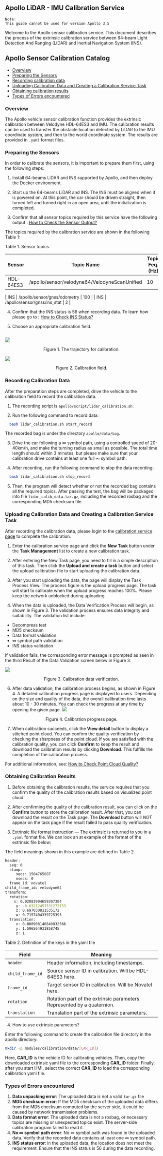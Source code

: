 ## Apollo LiDAR - IMU Calibration Service

```
Note:
This guide cannot be used for version Apollo 3.5
```

Welcome to the Apollo sensor calibration service. This document describes the process of the extrinsic calibration service between 64-beam Light Detection And Ranging (LiDAR) and Inertial Navigation System (INS).

## Apollo Sensor Calibration Catalog

- [Overview](#overview)
- [Preparing the Sensors](#preparing-the-sensors)
- [Recording calibration data](#recording-calibration-data)
- [Uploading Calibration Data and Creating a Calibration Service Task](#uploading-calibration-data-and-creating-a-calibration-service-task)
- [Obtaining calibration results](#obtaining-calibration-results)
- [Types of Errors encountered](#types-of-errors)

### Overview

The Apollo vehicle sensor calibration function provides the extrinsic calibration between Velodyne HDL-64ES3 and IMU. The calibration results can be used to transfer the obstacle location detected by LiDAR to the IMU coordinate system, and then to the world coordinate system. The results are provided in `.yaml` format files.

### Preparing the Sensors

In order to calibrate the sensors, it is important to prepare them first, using the following steps:

1. Install 64-beams LiDAR and INS supported by Apollo, and then deploy the Docker environment.

2. Start up the 64-beams LiDAR and INS. The INS must be aligned when it is powered on. At this point, the car should be driven straight, then turned left and turned right in an open area, until the initialization is completed.

3. Confirm that all sensor topics required by this service have the following output : [How to Check the Sensor Output?](../../15_FAQS/Calibration_FAQs.md)

The topics required by the calibration service are shown in the following Table 1:

Table 1. Sensor topics.

| Sensor    | Topic Name                               | Topic Feq. (Hz) |
| --------- | ---------------------------------------- | --------------- |
| HDL-64ES3 | /apollo/sensor/velodyne64/VelodyneScanUnified | 10              |

| INS       | /apollo/sensor/gnss/odometry             | 100             |
| INS       | /apollo/sensor/gnss/ins_stat             | 2               |


4. Confirm that the INS status is 56 when recording data. To learn how please go to : [How to Check INS Status?](../../15_FAQS/Calibration_FAQs.md)

5. Choose an appropriate calibration field.

```An ideal calibration field requires no tall buildings around the calibration area. If buildings are near, low-rising building facades are preferred. Finally, the ground should be smooth, not rough, and it should be easy to drive the car following the trajectory that looks like the  ∞ symbol as illustrated in Figure 1. An example of a good calibration field is shown in Figure 2.
```

![](images/lidar_calibration/trajectory.png)

<p align="center">Figure 1. The trajectory  for calibration.</p>

![](images/lidar_calibration/field.png)

<p align="center">Figure 2. Calibration field.</p>

### Recording Calibration Data

After the preparation steps are completed, drive the vehicle to the calibration field to record the calibration data.

1. The recording script is `apollo/script/lidar_calibration.sh`.

2. Run the following command to record data:

```bash
  bash lidar_calibration.sh start_record
```

The recorded bag is under the directory `apollo/data/bag`.

3. Drive the car following a ∞ symbol path, using a controlled speed of 20-40km/h, and make the turning radius as small as possible. The total time length should within 3 minutes, but please make sure that your calibration drive contains at least one full ∞ symbol path.

4. After recording, run the following command to stop the data recording:

```bash
  bash lidar_calibration.sh stop_record
```

5. Then, the program will detect whether or not the recorded bag contains all the required topics. After passing the test, the bag will be packaged into file `lidar_calib_data.tar.gz`, including the recorded rosbag and the corresponding MD5 checksum file.

### Uploading Calibration Data and Creating a Calibration Service Task

After recording the calibration data, please login to the [calibration service page](https://console.bce.baidu.com/apollo/calibrator/index/list) to complete the calibration.

1. Enter the calibration service page and click the **New Task** button under the **Task Management** list to create a new calibration task.

2. After entering the New Task page, you need to fill in a simple description of this task. Then click the **Upload and create a task** button and select the upload calibration file to start uploading the calibration data.

3. After you start uploading the data, the page will display the Task Process View. The process figure is the upload progress page. The task will start to calibrate when the upload progress reaches 100%. Please keep the network unblocked during uploading.

4. When the data is uploaded, the Data Verification Process will begin, as shown in Figure 3. The validation process ensures data integrity and suitability. The validation list include:

  * Decompress test
  * MD5 checksum
  * Data format validation
  * ∞ symbol path validation
  * INS status validation

If validation fails, the corresponding error message is prompted as seen in the third Result of the Data Validation screen below in Figure 3.

![](images/lidar_calibration/calib_valid_en.png)
<p align="center">Figure 3. Calibration data verification.</p>

6. After data validation, the calibration process begins, as shown in Figure 4.  A detailed calibration progress page is displayed to users. Depending on the size and quality of the data, the overall calibration time lasts about 10 - 30 minutes. You can check the progress at any time by opening the given page.
![](images/lidar_calibration/calib_progress_en.png)
<p align="center">Figure 4. Calibration progress page.</p>

7. When calibration succeeds, click the **View detail** button to display a stitched point cloud. You can confirm the quality verification by checking the sharpness of the point cloud. If you are satisfied with the calibration quality, you can click **Confirm** to keep the result and download the calibration results by clicking **Download**. This fulfills the completion of the calibration process.

For additional information, see: [How to Check Point Cloud Quality?](../../15_FAQS/Calibration_FAQs.md)

### Obtaining Calibration Results

1. Before obtaining the calibration results, the service requires that you confirm the quality of the calibration results based on visualized point cloud.

2. After confirming the quality of the calibration result, you can click on the **Confirm** button to store the calibration result. After that, you can download the result on the Task page. The **Download** button will *NOT* appear on the task page if the result failed to pass quality verification.

3. Extrinsic file format instruction —  The extrinsic is returned to you in a `.yaml` format file. We can look an at example of the format of the extrinsic file below:

The field meanings shown in this example are defined in Table 2.

```bash
header:
  seq: 0
  stamp:
	 secs: 1504765807
	 nsecs: 0
  frame_id: novatel
child_frame_id: velodyne64
transform:
  rotation:
    x: 0.02883904659307384
	 y: -0.03212457531272153
	 z: 0.697030811535172
	 w: 0.7157404339725393
  translation:
	 x: 0.000908140840832566
	 y: 1.596564931858745
	 z: 1
```

Table 2. Definition of the keys in the yaml file

| Field            | Meaning                                  |
| ---------------- | ---------------------------------------- |
| `header`         | Header information, including timestamps. |
| `child_frame_id` | Source sensor ID in calibration. Will be HDL-64ES3 here. |
| `frame_id`       | Target sensor ID in calibration. Will be Novatel here. |
| `rotation`       | Rotation part of the extrinsic parameters. Represented by a quaternion. |
| `translation`    | Translation part of the extrinsic parameters. |

4. How to use extrinsic parameters?

Enter the following command to create the calibration file directory in the apollo directory:

```bash
mkdir -p modules/calibration/data/[CAR_ID]/
```

Here, **CAR\_ID** is the vehicle ID for calibrating vehicles. Then, copy the downloaded extrinsic yaml file to the corresponding **CAR\_ID** folder. Finally, after you start HMI, select the correct **CAR\_ID** to load the corresponding calibration yaml file.

### Types of Errors encountered

1. **Data unpacking error**: The uploaded data is not a valid `tar.gz` file
2. **MD5 checksum error**:  If the MD5 checksum of the uploaded data differs from the MD5 checksum computed by the server side, it could be caused by network transmission problems.
3. **Data format error**:  The uploaded data is not a rosbag, or necessary topics are missing or unexpected topics exist. The server-side calibration program failed to read it.
4. **No ∞ symbol path error**:  No ∞ symbol path was found in the uploaded data. Verify that the recorded data contains at least one ∞ symbol path.
5. **INS status error**:  In the uploaded data, the location does not meet the requirement. Ensure that the INS status is 56 during the data recording.
